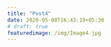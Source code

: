 ```yaml
---
title: "Post4"
date: 2020-05-08T16:43:19+05:30
# draft: true
featuredimage: /img/Image4.jpg
---
```

